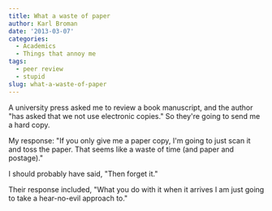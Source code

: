 ```yaml
---
title: What a waste of paper
author: Karl Broman
date: '2013-03-07'
categories:
  - Academics
  - Things that annoy me
tags:
  - peer review
  - stupid
slug: what-a-waste-of-paper
---
```


A university press asked me to review a book manuscript, and the author "has asked that we not use electronic copies." So they're going to send me a hard copy.

My response: "If you only give me a paper copy, I'm going to just scan it and toss the paper. That seems like a waste of time (and paper and postage)."

I should probably have said, "Then forget it."

Their response included, "What you do with it when it arrives I am just going to take a hear-no-evil approach to."
